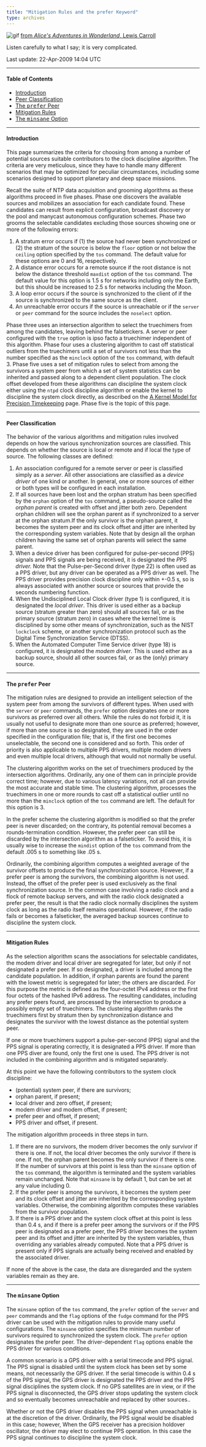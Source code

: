 ```yaml
---
title: "Mitigation Rules and the prefer Keyword"
type: archives
---
```


![gif](/archives/pic/alice11.gif) [from _Alice's Adventures in Wonderland_, Lewis Carroll](/reflib/pictures)

Listen carefully to what I say; it is very complicated.

Last update: 22-Apr-2009 14:04 UTC

* * *

#### Table of Contents

*   [Introduction](/archives/4.2.6-series/prefer/#introduction)
*   [Peer Classification](/archives/4.2.6-series/prefer/#peer-classification)
*   [The <tt>prefer</tt> Peer](/archives/4.2.6-series/prefer/#the-ttprefertt-peer)
*   [Mitigation Rules](/archives/4.2.6-series/prefer/#mitigation-rules)
*   [The <tt>minsane</tt> Option](/archives/4.2.6-series/prefer/#the-ttminsanett-option)

* * *

#### Introduction

This page summarizes the criteria for choosing from among a number of potential sources suitable contributors to the clock discipline algorithm. The criteria are very meticulous, since they have to handle many different scenarios that may be optimized for peculiar circumstances, including some scenarios designed to support planetary and deep space missions.

Recall the suite of NTP data acquisition and grooming algorithms as these algorithms proceed in five phases. Phase one discovers the available sources and mobilizes an association for each candidate found. These candidates can result from explicit configuration, broadcast discovery or the pool and manycast autonomous configuration schemes. Phase two grooms the selectable candidates excluding those sources showing one or more of the following errors:

1.  A stratum error occurs if (1) the source had never been synchronized or (2) the stratum of the source is below the <code>floor</code> option or not below the <code>ceiling</code> option specified by the <code>tos</code> command. The default value for these options are 0 and 16, respectively.
2.  A distance error occurs for a remote source if the root distance is not below the distance threshold <code>maxdist</code> option of the <code>tos</code> command. The default value for this option is 1.5 s for networks including only the Earth, but this should be increased to 2.5 s for networks including the Moon.
3.  A loop error occurs if the source is synchronized to the client of if the source is synchronized to the same source as the client.
4.  An unreachable error occurs if the source is unreachable or if the <code>server</code> or <code>peer</code> command for the source includes the <code>noselect</code> option.

Phase three uses an intersection algorithm to select the truechimers from among the candidates, leaving behind the falsetickers. A server or peer configured with the <code>true</code> option is ipso facto a truechimer independent of this algorithm. Phase four uses a clustering algorithm to cast off statistical outliers from the truechimers until a set of survivors not less than the number specified as the <code>minclock</code> option of the <code>tos</code> command, with default 3. Phase five uses a set of mitigation rules to select from among the survivors a system peer from which a set of system statistics can be inherited and passed along to a dependent client population. The clock offset developed from these algorithms can discipline the system clock either using the <code>ntpd</code> clock discipline algorithm or enable the kernel to discipline the system clock directly, as described on the [A Kernel Model for Precision Timekeeping](/archives/4.2.6-series/kern) page. Phase five is the topic of this page.

* * *

#### Peer Classification

The behavior of the various algorithms and mitigation rules involved depends on how the various synchronization sources are classified. This depends on whether the source is local or remote and if local the type of source. The following classes are defined:

1.  An association configured for a remote server or peer is classified simply as a _server_. All other associations are classified as a _device driver_ of one kind or another. In general, one or more sources of either or both types will be configured in each installation.
2.  If all sources have been lost and the orphan stratum has been specified by the <code>orphan</code> option of the <code>tos</code> command, a pseudo-source called the _orphan parent_ is created with offset and jitter both zero. Dependent orphan children will see the orphan parent as if synchronized to a server at the orphan stratum.If the only survivor is the orphan parent, it becomes the system peer and its clock offset and jitter are inherited by the corresponding system variables. Note that by design all the orphan children having the same set of orphan parents will select the same parent.
3.  When a device driver has been configured for pulse-per-second (PPS) signals and PPS signals are being received, it is designated the _PPS driver._ Note that the Pulse-per-Second driver (type 22) is often used as a PPS driver, but any driver can be operated as a PPS driver as well. The PPS driver provides precision clock discipline only within +-0.5 s, so is always associated with another source or sources that provide the seconds numbering function.
4.  When the Undisciplined Local Clock driver (type 1) is configured, it is designated the _local driver_. This driver is used either as a backup source (stratum greater than zero) should all sources fail, or as the primary source (stratum zero) in cases where the kernel time is disciplined by some other means of synchronization, such as the NIST <code>lockclock</code> scheme, or another synchronization protocol such as the Digital Time Synchronization Service (DTSS).
5.  When the Automated Computer Time Service driver (type 18) is configured, it is designated the _modem driver_. This is used either as a backup source, should all other sources fail, or as the (only) primary source.

* * *

#### The <tt>prefer</tt> Peer

The mitigation rules are designed to provide an intelligent selection of the system peer from among the survivors of different types. When used with the <code>server</code> or <code>peer</code> commands, the <code>prefer</code> option designates one or more survivors as preferred over all others. While the rules do not forbid it, it is usually not useful to designate more than one source as preferred; however, if more than one source is so designated, they are used in the order specified in the configuration file; that is, if the first one becomes unselectable, the second one is considered and so forth. This order of priority is also applicable to multiple PPS drivers, multiple modem drivers and even multiple local drivers, although that would not normally be useful.

The clustering algorithm works on the set of truechimers produced by the intersection algorithms. Ordinarily, any one of them can in principle provide correct time; however, due to various latency variations, not all can provide the most accurate and stable time. The clustering algorithm, processes the truechimers in one or more rounds to cast off a statistical outlier until no more than the <code>minclock</code> option of the <code>tos</code> command are left. The default for this option is 3.

In the prefer scheme the clustering algorithm is modified so that the prefer peer is never discarded; on the contrary, its potential removal becomes a rounds-termination condition. However, the prefer peer can still be discarded by the intersection algorithm as a falseticker. To avoid this, it is usually wise to increase the <code>mindist</code> option of the <code>tos</code> command from the default .005 s to something like .05 s.

Ordinarily, the combining algorithm computes a weighted average of the survivor offsets to produce the final synchronization source. However, if a prefer peer is among the survivors, the combining algorithm is not used. Instead, the offset of the prefer peer is used exclusively as the final synchronization source. In the common case involving a radio clock and a flock of remote backup servers, and with the radio clock designated a prefer peer, the result is that the radio clock normally disciplines the system clock as long as the radio itself remains operational. However, if the radio fails or becomes a falseticker, the averaged backup sources continue to discipline the system clock.

* * *

#### Mitigation Rules

As the selection algorithm scans the associations for selectable candidates, the modem driver and local driver are segregated for later, but only if not designated a prefer peer. If so designated, a driver is included among the candidate population. In addition, if orphan parents are found the parent with the lowest metric is segregated for later; the others are discarded. For this purpose the metric is defined as the four-octet IPv4 address or the first four octets of the hashed IPv6 address. The resulting candidates, including any prefer peers found, are processed by the intersection to produce a possibly empty set of truechimers. The clustering algorithm ranks the truechimers first by stratum then by synchronization distance and designates the survivor with the lowest distance as the potential system peer.

If one or more truechimers support a pulse-per-second (PPS) signal and the PPS signal is operating correctly, it is designated a PPS driver. If more than one PPS diver are found, only the first one is used. The PPS driver is not included in the combining algorithm and is mitigated separately.

At this point we have the following contributors to the system clock discipline:

*   (potential) system peer, if there are survivors;
*   orphan parent, if present;
*   local driver and zero offset, if present;
*   modem driver and modem offset, if present;
*   prefer peer and offset, if present;
*   PPS driver and offset, if present.

The mitigation algorithm proceeds in three steps in turn.

1.  If there are no survivors, the modem driver becomes the only survivor if there is one. If not, the local driver becomes the only survivor if there is one. If not, the orphan parent becomes the only survivor if there is one. If the number of survivors at this point is less than the <code>minsane</code> option of the <code>tos</code> command, the algorithm is terminated and the system variables remain unchanged. Note that <code>minsane</code> is by default 1, but can be set at any value including 0.
2.  If the prefer peer is among the survivors, it becomes the system peer and its clock offset and jitter are inherited by the corresponding system variables. Otherwise, the combining algorithm computes these variables from the survivor population.
3.  If there is a PPS driver and the system clock offset at this point is less than 0.4 s, and if there is a prefer peer among the survivors or if the PPS peer is designated as a prefer peer, the PPS driver becomes the system peer and its offset and jitter are inherited by the system variables, thus overriding any variables already computed. Note that a PPS driver is present only if PPS signals are actually being received and enabled by the associated driver.

If none of the above is the case, the data are disregarded and the system variables remain as they are.

* * *

#### The <tt>minsane</tt> Option

The <code>minsane</code> option of the <code>tos</code> command, the <code>prefer</code> option of the <code>server</code> and <code>peer</code> commands and the <code>flag</code> options of the <code>fudge</code> command for the PPS driver can be used with the mitigation rules to provide many useful configurations. The <code>minsane</code> option specifies the minimum number of survivors required to synchronized the system clock. The <code>prefer</code> option designates the prefer peer. The driver-dependent <code>flag</code> options enable the PPS driver for various conditions.

A common scenario is a GPS driver with a serial timecode and PPS signal. The PPS signal is disabled until the system clock has been set by some means, not necessarily the GPS driver. If the serial timecode is within 0.4 s of the PPS signal, the GPS driver is designated the PPS driver and the PPS signal disciplines the system clock. If no GPS satellites are in view, or if the PPS signal is disconnected, the GPS driver stops updating the system clock and so eventually becomes unreachable and replaced by other sources..

Whether or not the GPS driver disables the PPS signal when unreachable is at the discretion of the driver. Ordinarily, the PPS signal would be disabled in this case; however, When the GPS receiver has a precision holdover oscillator, the driver may elect to continue PPS operation. In this case the PPS signal continues to discipline the system clock.
